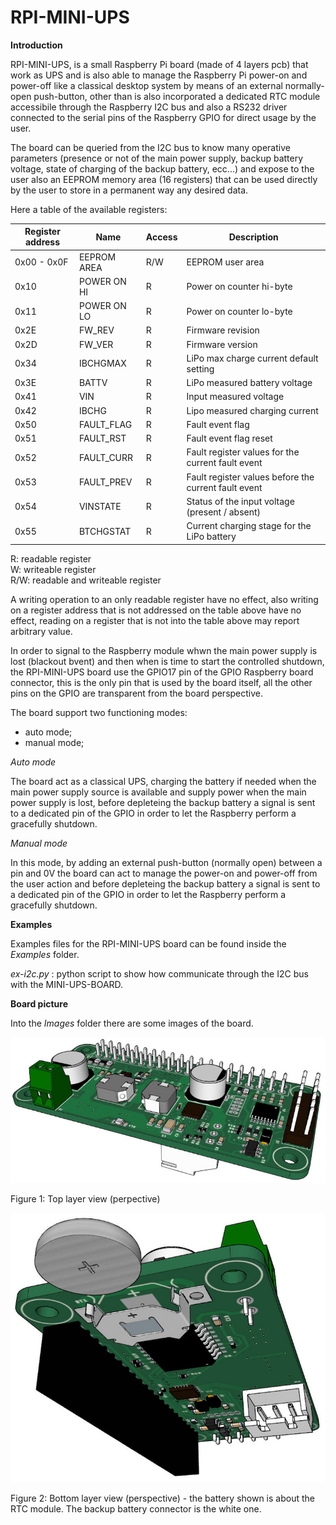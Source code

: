 # RPI-MINI-UPS

**Introduction**

RPI-MINI-UPS, is a small Raspberry Pi board (made of 4 layers pcb) that work as UPS and is also able to manage the Raspberry Pi power-on and power-off like a classical desktop system by means of an external normally-open push-button, other than is also incorporated a dedicated RTC module accessibile through the Raspberry I2C bus and also a RS232 driver connected to the serial pins of the Raspberry GPIO for direct usage by the user.

The board can be queried from the I2C bus to know many operative parameters (presence or not of the main power supply, backup battery voltage, state of charging of the backup battery, ecc...) and expose to the user also an EEPROM memory area (16 registers) that can be used directly by the user to store in a permanent way any desired data.

Here a table of the available registers:

| Register address | Name        | Access | Description                                          |
| ---------------- | ----------- | ------ | ---------------------------------------------------- |
| 0x00 - 0x0F      | EEPROM AREA | R/W    | EEPROM user area                                     |
| 0x10             | POWER ON HI | R      | Power on counter hi-byte                             |
| 0x11             | POWER ON LO | R      | Power on counter lo-byte                             |
| 0x2E             | FW_REV      | R      | Firmware revision                                    |
| 0x2D             | FW_VER      | R      | Firmware version                                     |
| 0x34             | IBCHGMAX    | R      | LiPo max charge current default setting              |
| 0x3E             | BATTV       | R      | LiPo measured battery voltage                        |
| 0x41             | VIN         | R      | Input measured voltage                               |
| 0x42             | IBCHG       | R      | Lipo measured charging current                       |
| 0x50             | FAULT_FLAG  | R      | Fault event flag                                     |
| 0x51             | FAULT_RST   | R      | Fault event flag reset                               |
| 0x52             | FAULT_CURR  | R      | Fault register values for the current fault event    |
| 0x53             | FAULT_PREV  | R      | Fault register values before the current fault event |
| 0x54             | VINSTATE    | R      | Status of the input voltage (present / absent)       |
| 0x55             | BTCHGSTAT   | R      | Current charging stage for the LiPo battery          |

R: readable register  
W: writeable register  
R/W: readable and writeable register  

A writing operation to an only readable register have no effect, also writing on a register address that is not addressed on the table above have no effect, reading on a register that is not into the table above may report arbitrary value.

In order to signal to the Raspberry module whwn the main power supply is lost (blackout bvent) and then when is time to start the controlled shutdown, the RPI-MINI-UPS board use the GPIO17 pin of the GPIO Raspberry board connector, this is the only pin that is used by the board itself, all the other pins on the GPIO are transparent from the board perspective.

The board support two functioning modes:

- auto mode;
- manual mode;

*Auto mode*

The board act as a classical UPS, charging the battery if needed when the main power supply source is available and supply power when the main power supply is lost, before depleteing the backup battery a signal is sent to a dedicated pin of the GPIO in order to let the Raspberry perform a gracefully shutdown.

*Manual mode*

In this mode, by adding an external push-button (normally open) between a pin and 0V the board can act to manage the power-on and power-off from the user action and before depleteing the backup battery a signal is sent to a dedicated pin of the GPIO in order to let the Raspberry perform a gracefully shutdown.

**Examples**

Examples files for the RPI-MINI-UPS board can be found inside the *Examples* folder.

*ex-i2c.py* : python script to show how communicate through the I2C bus with the MINI-UPS-BOARD.

**Board picture**

Into the *Images* folder there are some images of the board.

![Image](/Images/miniups_r0-1.jpg)

Figure 1: Top layer view (perpective)

![Image](/Images/miniups_r0-3.jpg)

Figure 2: Bottom layer view (perspective) - the battery shown is about the RTC module. The backup battery connector is the white one.
